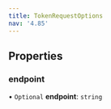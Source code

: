 ```yaml
---
title: TokenRequestOptions
nav: '4.85'
---
```


## Properties

### endpoint

• `Optional` **endpoint**: `string`
